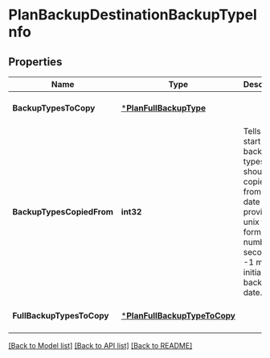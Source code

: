 # PlanBackupDestinationBackupTypeInfo

## Properties
Name | Type | Description | Notes
------------ | ------------- | ------------- | -------------
**BackupTypesToCopy** | [***PlanFullBackupType**](PlanFullBackupType.md) |  | [optional] [default to null]
**BackupTypesCopiedFrom** | **int32** | Tells what start date, backup types should be copied from. The date is provided in unix time format in number of seconds. -1 means initial backup date. | [optional] [default to null]
**FullBackupTypesToCopy** | [***PlanFullBackupTypeToCopy**](PlanFullBackupTypeToCopy.md) |  | [optional] [default to null]

[[Back to Model list]](../README.md#documentation-for-models) [[Back to API list]](../README.md#documentation-for-api-endpoints) [[Back to README]](../README.md)

